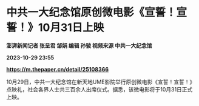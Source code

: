 # 中共一大纪念馆原创微电影《宣誓！宣誓！》10月31日上映
**澎湃新闻记者 张呈君 邹娟 编辑 孙骏 视频来源 中共一大纪念馆**

**2023-10-29 23:55**

**https://m.thepaper.cn/detail/25108366**

10月29日，中共一大纪念馆在新天地UME影院举行原创微电影《宣誓！宣誓！》点映礼，社会各界人士共三百余人出席仪式。据悉，该微电影将于10月31日正式上映。
